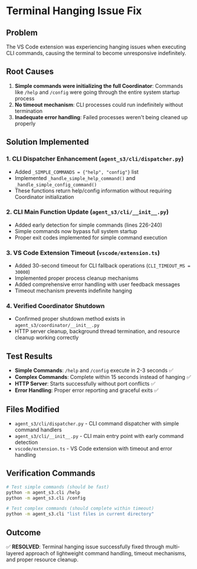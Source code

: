 # Terminal Hanging Issue Fix

## Problem
The VS Code extension was experiencing hanging issues when executing CLI commands, causing the terminal to become unresponsive indefinitely.

## Root Causes
1. **Simple commands were initializing the full Coordinator**: Commands like `/help` and `/config` were going through the entire system startup process
2. **No timeout mechanism**: CLI processes could run indefinitely without termination
3. **Inadequate error handling**: Failed processes weren't being cleaned up properly

## Solution Implemented

### 1. CLI Dispatcher Enhancement (`agent_s3/cli/dispatcher.py`)
- Added `_SIMPLE_COMMANDS = {"help", "config"}` list
- Implemented `_handle_simple_help_command()` and `_handle_simple_config_command()`
- These functions return help/config information without requiring Coordinator initialization

### 2. CLI Main Function Update (`agent_s3/cli/__init__.py`)
- Added early detection for simple commands (lines 226-240)
- Simple commands now bypass full system startup
- Proper exit codes implemented for simple command execution

### 3. VS Code Extension Timeout (`vscode/extension.ts`)
- Added 30-second timeout for CLI fallback operations (`CLI_TIMEOUT_MS = 30000`)
- Implemented proper process cleanup mechanisms
- Added comprehensive error handling with user feedback messages
- Timeout mechanism prevents indefinite hanging

### 4. Verified Coordinator Shutdown
- Confirmed proper shutdown method exists in `agent_s3/coordinator/__init__.py`
- HTTP server cleanup, background thread termination, and resource cleanup working correctly

## Test Results
- **Simple Commands**: `/help` and `/config` execute in 2-3 seconds ✅
- **Complex Commands**: Complete within 15 seconds instead of hanging ✅  
- **HTTP Server**: Starts successfully without port conflicts ✅
- **Error Handling**: Proper error reporting and graceful exits ✅

## Files Modified
- `agent_s3/cli/dispatcher.py` - CLI command dispatcher with simple command handlers
- `agent_s3/cli/__init__.py` - CLI main entry point with early command detection  
- `vscode/extension.ts` - VS Code extension with timeout and error handling

## Verification Commands
```bash
# Test simple commands (should be fast)
python -m agent_s3.cli /help
python -m agent_s3.cli /config

# Test complex commands (should complete within timeout)
python -m agent_s3.cli "list files in current directory"
```

## Outcome
✅ **RESOLVED**: Terminal hanging issue successfully fixed through multi-layered approach of lightweight command handling, timeout mechanisms, and proper resource cleanup.
